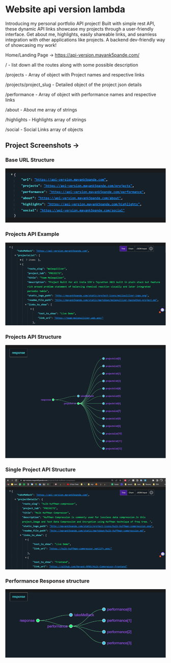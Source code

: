 # Website api version lambda

Introducing my personal portfolio API project! Built with simple rest API, these dynamic API links showcase my projects through a user-friendly interface. Get about me, highlights, easily shareable links, and seamless integration with other applications like projects. A backend dev-friendly way of showcasing my work!

Home/Landing Page -> https://api-version.mayank5pande.com/

/ - list down all the routes along with some possible description

/projects - Array of object with Project names and respective links

/projects/project_slug - Detailed object of the project json details

/performance - Array of object with performance names and respective links

/about - About me array of strings

/highlights - Highlights array of strings

/social - Social Links array of objects

## Project Screenshots ->

### Base URL Structure

![Project Screenshots](https://github.com/Mayank-MP05/website-api-version-lambda/blob/main/docs/base-url.png?raw=true)

### Projects API Example

![Projects API Example](https://github.com/Mayank-MP05/website-api-version-lambda/blob/main/docs/projects.png?raw=true)

### Projects API Structure

![Projects API Structure](https://github.com/Mayank-MP05/website-api-version-lambda/blob/main/docs/project-structure.png?raw=true)

### Single Project API Structure

![Projects API Structure](https://github.com/Mayank-MP05/website-api-version-lambda/blob/main/docs/single-project-details.png?raw=true)

### Performance Response structure

![Performance Response structure](https://github.com/Mayank-MP05/website-api-version-lambda/blob/main/docs/performance.png?raw=true)
